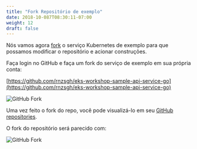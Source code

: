 ```yaml
---
title: "Fork Repositório de exemplo"
date: 2018-10-087T08:30:11-07:00
weight: 12
draft: false
---
```


Nós vamos agora [fork](https://help.github.com/articles/fork-a-repo/) o serviço Kubernetes de exemplo para que possamos modificar o repositório e acionar construções.

Faça login no GitHub e faça um  fork do serviço de exemplo em sua própria conta:

[https://github.com/rnzsgh/eks-workshop-sample-api-service-go](https://github.com/rnzsgh/eks-workshop-sample-api-service-go)

![GitHub Fork](/images/codepipeline/github_fork.png)

Uma vez feito o fork do repo, você pode visualizá-lo em seu [GitHub repositories](https://github.com).

O fork do repositório será parecido com:

![GitHub Fork](/images/codepipeline/github_fork_example.png)



